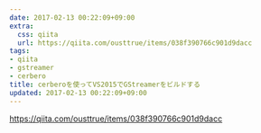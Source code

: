 ```yaml
---
date: 2017-02-13 00:22:09+09:00
extra:
  css: qiita
  url: https://qiita.com/ousttrue/items/038f390766c901d9dacc
tags:
- qiita
- gstreamer
- cerbero
title: cerberoを使ってVS2015でGStreamerをビルドする
updated: 2017-02-13 00:22:09+09:00
---
```


<https://qiita.com/ousttrue/items/038f390766c901d9dacc>
